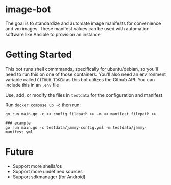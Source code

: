 # image-bot

The goal is to standardize and automate image manifests for convenience and vm images. These manifest values can be used with automation software like Ansible to provision an instance

# Getting Started

This bot runs shell commmands, specifically for ubuntu/debian, so you'll need to run this on one of those containers.
You'll also need an environment variable called `GITHUB_TOKEN` as this bot utilizes the Github API. You can include this in an `.env` file

Use, add, or modify the files in `testdata` for the configuration and manifest

Run `docker compose up -d` then run:

```
go run main.go -c << config filepath >> -m << manifest filepath >>

### example
go run main.go -c testdata/jammy-config.yml -m testdata/jammy-manifest.yml

```

# Future

- Support more shells/os
- Support more undefined sources
- Support sdkmanager (for Android)
